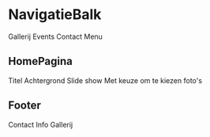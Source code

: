 # NavigatieBalk 
Gallerij
Events 
Contact 
Menu


## HomePagina

Titel
Achtergrond Slide show
Met keuze om te kiezen foto's


## Footer
Contact 
Info 
Gallerij

